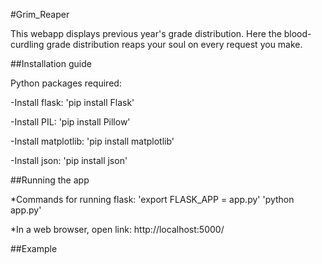 #Grim_Reaper

This webapp displays previous year's grade distribution. Here the blood-curdling grade distribution reaps your soul on every request you make.

##Installation guide

Python packages required:


-Install flask:
  'pip install Flask'

-Install PIL:
  'pip install Pillow'

-Install matplotlib:
  'pip install matplotlib'

-Install json:
  'pip install json'

##Running the app

*Commands for running flask:
  'export FLASK_APP = app.py'
  'python app.py'

*In a web browser, open link: http://localhost:5000/

##Example

